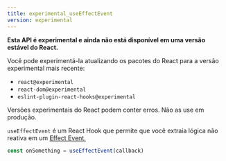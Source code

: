 ```yaml
---
title: experimental_useEffectEvent
version: experimental
---
```


<Experimental>

**Esta API é experimental e ainda não está disponível em uma versão estável do React.**

Você pode experimentá-la atualizando os pacotes do React para a versão experimental mais recente:

- `react@experimental`
- `react-dom@experimental`
- `eslint-plugin-react-hooks@experimental`

Versões experimentais do React podem conter erros. Não as use em produção.

</Experimental>

<Intro>

`useEffectEvent` é um React Hook que permite que você extraia lógica não reativa em um [Effect Event.](/learn/separating-events-from-effects#declaring-an-effect-event)

```js
const onSomething = useEffectEvent(callback)
```

</Intro>

<InlineToc />
